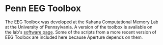 # Penn EEG Toolbox

The EEG Toolbox was developed at the Kahana Computational Memory Lab at the University of Pennsylvania. A version of the toolbox is available on the lab's [software page](http://memory.psych.upenn.edu/Software). Some of the scripts from a more recent version of EEG Toolbox are included here because Aperture depends on them.
